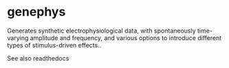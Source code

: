 # genephys
Generates synthetic electrophysiological data, with spontaneously time-varying amplitude and frequency, and various options to introduce different types of stimulus-driven effects..

See also readthedocs 
